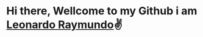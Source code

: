 <div alight="center">
    <h1 alight="center" font-weight="12px">Hi there, Wellcome to my Github i am <a href="https://www.linkedin.com/in/ing-leonardo-dev/">Leonardo Raymundo</a>✌️ </h1>
</div>
<!--
**1eonardo/1eonardo** is a ✨ _special_ ✨ repository because its `README.md` (this file) appears on your GitHub profile.

Here are some ideas to get you started:

- 🔭 I’m currently working on ...
- 🌱 I’m currently learning ...
- 👯 I’m looking to collaborate on ...
- 🤔 I’m looking for help with ...
- 💬 Ask me about ...
- 📫 How to reach me: ...
- 😄 Pronouns: ...
- ⚡ Fun fact: ...
-->
